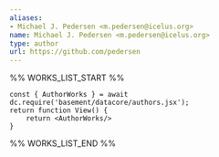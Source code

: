 ```yaml
---
aliases:
- Michael J. Pedersen <m.pedersen@icelus.org>
name: Michael J. Pedersen <m.pedersen@icelus.org>
type: author
url: https://github.com/pedersen
---
```



%% WORKS_LIST_START %%

```datacorejsx
const { AuthorWorks } = await dc.require('basement/datacore/authors.jsx');
return function View() {
    return <AuthorWorks/>
}
```
%% WORKS_LIST_END %%
